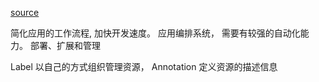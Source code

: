 [source](https://juejin.im/post/5b8656a6f265da4332072aae#heading-14)

简化应用的工作流程, 加快开发速度。 
应用编排系统， 需要有较强的自动化能力。 
部署、扩展和管理

Label 以自己的方式组织管理资源， Annotation 定义资源的描述信息


